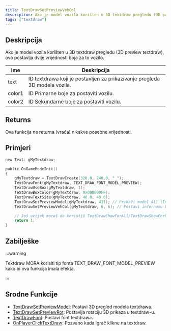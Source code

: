 ```yaml
---
title: TextDrawSetPreviewVehCol
description: Ako je model vozila korišten u 3D textdraw pregledu (3D preview textdraw), ovo postavlja dvije vrijednosti boja za to vozilo.
tags: ["textdraw"]
---
```


## Deskripcija

Ako je model vozila korišten u 3D textdraw pregledu (3D preview textdraw), ovo postavlja dvije vrijednosti boja za to vozilo.

| Ime    | Deskripcija                                                                |
| ------ | -------------------------------------------------------------------------- |
| text   | ID textdrawa koji je postavljen za prikazivanje pregleda 3D modela vozila. |
| color1 | ID Primarne boje za postaviti vozilu.                                      |
| color2 | ID Sekundarne boje za postaviti vozilu.                                    |

## Returns

Ova funkcija ne returna (vraća) nikakve posebne vrijednosti.

## Primjeri

```c
new Text: gMyTextdraw;

public OnGameModeInit()
{
    gMyTextdraw = TextDrawCreate(320.0, 240.0, "_");
    TextDrawFont(gMyTextdraw, TEXT_DRAW_FONT_MODEL_PREVIEW);
    TextDrawUseBox(gMyTextdraw, 1);
    TextDrawBoxColor(gMyTextdraw, 0x000000FF);
    TextDrawTextSize(gMyTextdraw, 40.0, 40.0);
    TextDrawSetPreviewModel(gMyTextdraw, 411); // Prikaži model 411 (Infernus)
    TextDrawSetPreviewVehCol(gMyTextdraw, 6, 6); // Postavi infernusu boju 6 (Žuta)

    // Još uvijek moraš da koristiš TextDrawShowForAll/TextDrawShowForPlayer kako bi textdraw bio vidljiv.
    return 1;
}
```

## Zabilješke

:::warning

Textdraw MORA korisiti tip fonta TEXT_DRAW_FONT_MODEL_PREVIEW kako bi ova funkcija imala efekta.

:::

## Srodne Funkcije

- [TextDrawSetPreviewModel](TextDrawSetPreviewModel): Postavi 3D pregled modela textdrawa.
- [TextDrawSetPreviewRot](TextDrawSetPreviewRot): Postavlja rotaciju 3D prikaza u textdraw-u.
- [TextDrawFont](TextDrawFont): Postavi font textdrawa.
- [OnPlayerClickTextDraw](../callbacks/OnPlayerClickTextDraw): Pozvano kada igrač klikne na textdraw.
